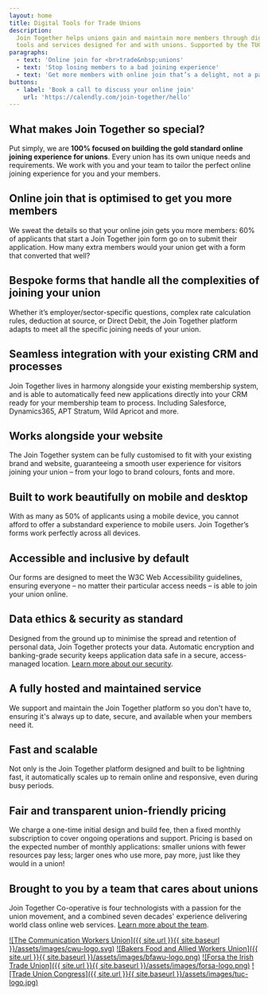 ```yaml
---
layout: home
title: Digital Tools for Trade Unions
description:
  Join Together helps unions gain and maintain more members through digital
  tools and services designed for and with unions. Supported by the TUC.
paragraphs:
  - text: 'Online join for <br>trade&nbsp;unions'
  - text: 'Stop losing members to a bad joining experience'
  - text: 'Get more members with online join that’s a delight, not a pain'
buttons:
  - label: 'Book a call to discuss your online join'
    url: 'https://calendly.com/join-together/hello'
---
```


## What makes Join Together so special?

Put simply, we are **100% focused on building the gold standard online joining experience for unions**. Every union has its own unique needs and requirements. We work with you and your team to tailor the perfect online joining experience for you and your members.

## Online join that is optimised to get you more members

We sweat the details so that your online join gets you more members: 60% of applicants that start a Join Together join form go on to submit their application. How many extra members would your union get with a form that converted that well?

## Bespoke forms that handle all the complexities of joining your union

Whether it’s employer/sector-specific questions, complex rate calculation rules, deduction at source, or Direct Debit, the Join Together platform adapts to meet all the specific joining needs of your union.

## Seamless integration with your existing CRM and processes

Join Together lives in harmony alongside your existing membership system, and is able to automatically feed new applications directly into your CRM ready for your membership team to process. Including Salesforce, Dynamics365, APT Stratum, Wild Apricot and more.

## Works alongside your website

The Join Together system can be fully customised to fit with your existing brand and website, guaranteeing a smooth user experience for visitors joining your union – from your logo to brand colours, fonts and more.

## Built to work beautifully on mobile and desktop

With as many as 50% of applicants using a mobile device, you cannot afford to offer a substandard experience to mobile users. Join Together’s forms work perfectly across all devices.

## Accessible and inclusive by default

Our forms are designed to meet the W3C Web Accessibility guidelines, ensuring everyone – no matter their particular access needs – is able to join your union online.

## Data ethics & security as standard

Designed from the ground up to minimise the spread and retention of personal data, Join Together protects your data. Automatic encryption and banking-grade security keeps application data safe in a secure, access-managed location. [Learn more about our security](/information-security).

## A fully hosted and maintained service

We support and maintain the Join Together platform so you don't have to, ensuring it's always up to date, secure, and available when your members need it.

## Fast and scalable

Not only is the Join Together platform designed and built to be lightning fast, it automatically scales up to remain online and responsive, even during busy periods.

## **Fair and transparent union-friendly pricing**

We charge a one-time initial design and build fee, then a fixed monthly subscription to cover ongoing operations and support. Pricing is based on the expected number of monthly applications: smaller unions with fewer resources pay less; larger ones who use more, pay more, just like they would in a union!

## Brought to you by a team that cares about unions

Join Together Co-operative is four technologists with a passion for the union movement, and a combined seven decades' experience delivering world class online web services.
[Learn more about the team](/team).

[![The Communication Workers Union]({{ site.url }}{{ site.baseurl }}/assets/images/cwu-logo.svg)](https://join.cwu.org)
[![Bakers Food and Allied Workers Union]({{ site.url }}{{ site.baseurl }}/assets/images/bfawu-logo.png)](https://join.bfawu.org)
[![Forsa the Irish Trade Union]({{ site.url }}{{ site.baseurl }}/assets/images/forsa-logo.png)](https://www.forsa.ie)
[![Trade Union Congress]({{ site.url }}{{ site.baseurl }}/assets/images/tuc-logo.jpg)](https://www.tuc.org.uk)
